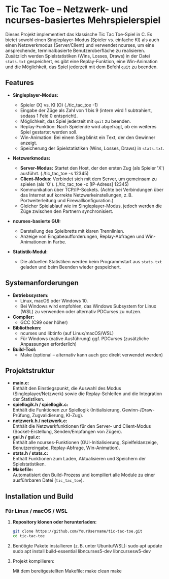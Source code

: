 # Tic Tac Toe – Netzwerk- und ncurses-basiertes Mehrspielerspiel

Dieses Projekt implementiert das klassische Tic Tac Toe-Spiel in C. Es bietet sowohl einen Singleplayer-Modus (Spieler vs. einfache KI) als auch einen Netzwerkmodus (Server/Client) und verwendet ncurses, um eine ansprechende, terminalbasierte Benutzeroberfläche zu realisieren. Zusätzlich werden Spielstatistiken (Wins, Losses, Draws) in der Datei `stats.txt` gespeichert, es gibt eine Replay-Funktion, eine Win-Animation und die Möglichkeit, das Spiel jederzeit mit dem Befehl `quit` zu beenden.

## Features

- **Singleplayer-Modus:**  
  - Spieler (X) vs. KI (O) (./tic_tac_toe -1)
  - Eingabe der Züge als Zahl von 1 bis 9 (intern wird 1 subtrahiert, sodass 1 Feld 0 entspricht).
  - Möglichkeit, das Spiel jederzeit mit `quit` zu beenden.
  - Replay-Funktion: Nach Spielende wird abgefragt, ob ein weiteres Spiel gestartet werden soll.
  - Win-Animation: Bei einem Sieg blinkt ein Text, der den Gewinner anzeigt.
  - Speicherung der Spielstatistiken (Wins, Losses, Draws) in `stats.txt`.

- **Netzwerkmodus:**  
  - **Server-Modus:** Startet den Host, der den ersten Zug (als Spieler 'X') ausführt. (./tic_tac_toe -s 12345)
  - **Client-Modus:** Verbindet sich mit dem Server, um gemeinsam zu spielen (als 'O'). (./tic_tac_toe -c [IP-Adress] 12345)
  - Kommunikation über TCP/IP-Sockets. (Achte bei Verbindungen über das Internet auf korrekte Netzwerkeinstellungen, z. B. Portweiterleitung und Firewallkonfiguration.)
  - Gleicher Spielablauf wie im Singleplayer-Modus, jedoch werden die Züge zwischen den Partnern synchronisiert.

- **ncurses-basierte GUI:**  
  - Darstellung des Spielbretts mit klaren Trennlinien.
  - Anzeige von Eingabeaufforderungen, Replay-Abfragen und Win-Animationen in Farbe.
  
- **Statistik-Modul:**  
  - Die aktuellen Statistiken werden beim Programmstart aus `stats.txt` geladen und beim Beenden wieder gespeichert.
  
## Systemanforderungen

- **Betriebssystem:**  
  - Linux, macOS oder Windows 10.  
  - Bei Windows wird empfohlen, das Windows Subsystem for Linux (WSL) zu verwenden oder alternativ PDCurses zu nutzen.
- **Compiler:**  
  - GCC (C99 oder höher)
- **Bibliotheken:**  
  - ncurses und libtinfo (auf Linux/macOS/WSL)  
  - Für Windows (native Ausführung) ggf. PDCurses (zusätzliche Anpassungen erforderlich)
- **Build-Tool:**  
  - Make (optional – alternativ kann auch gcc direkt verwendet werden)

## Projektstruktur

- **main.c:**  
  Enthält den Einstiegspunkt, die Auswahl des Modus (Singleplayer/Netzwerk) sowie die Replay-Schleifen und die Integration der Statistiken.
- **spiellogik.h / spiellogik.c:**  
  Enthält die Funktionen zur Spiellogik (Initialisierung, Gewinn-/Draw-Prüfung, Zugvalidierung, KI-Zug).
- **netzwerk.h / netzwerk.c:**  
  Enthält die Netzwerkfunktionen für den Server- und Client-Modus (Socket-Erstellung, Senden/Empfangen von Zügen).
- **gui.h / gui.c:**  
  Enthält alle ncurses-Funktionen (GUI-Initialisierung, Spielfeldanzeige, Benutzereingabe, Replay-Abfrage, Win-Animation).
- **stats.h / stats.c:**  
  Enthält Funktionen zum Laden, Aktualisieren und Speichern der Spielstatistiken.
- **Makefile:**  
  Automatisiert den Build-Prozess und kompiliert alle Module zu einer ausführbaren Datei (`tic_tac_toe`).

## Installation und Build

### Für Linux / macOS / WSL

1. **Repository klonen oder herunterladen:**

   ```bash
   git clone https://github.com/YourUsername/tic-tac-toe.git
   cd tic-tac-toe


2. Benötigte Pakete installieren (z. B. unter Ubuntu/WSL):
   sudo apt update
   sudo apt install build-essential libncurses5-dev libncursesw5-dev

3. Projekt kompilieren:

   Mit dem bereitgestellten Makefile:
   make clean
   make

   


